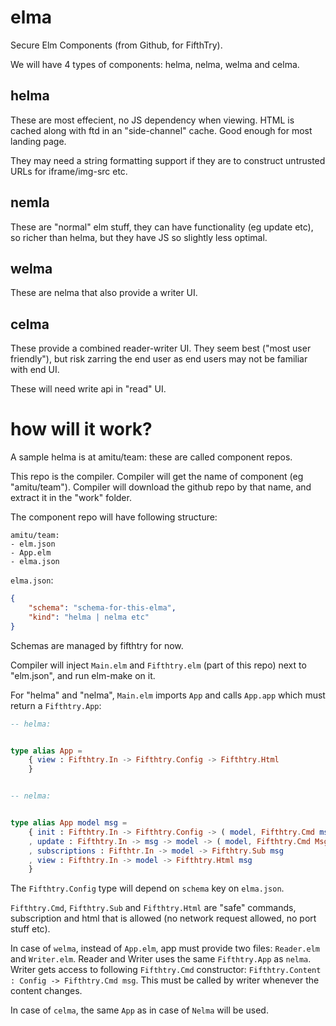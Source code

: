 # elma

Secure Elm Components (from Github, for FifthTry).

We will have 4 types of components: helma, nelma, welma and celma. 

## helma

These are most effecient, no JS dependency when viewing. HTML is cached along with ftd in an "side-channel" cache. Good enough for most landing page.

They may need a string formatting support if they are to construct untrusted URLs for iframe/img-src etc.

## nemla

These are "normal" elm stuff, they can have functionality (eg update etc), so richer than helma, but they have JS so slightly less optimal.

## welma

These are nelma that also provide a writer UI.

## celma

These provide a combined reader-writer UI. They seem best ("most user friendly"), but risk zarring the end user as end users may not be familiar with end UI.

These will need write api in "read" UI.

# how will it work?

A sample helma is at amitu/team: these are called component repos.

This repo is the compiler. Compiler will get the name of component (eg "amitu/team"). Compiler will download the github repo by that name, and extract it in the "work" folder.

The component repo will have following structure:

```
amitu/team:
- elm.json
- App.elm
- elma.json
```

`elma.json`:

```json
{
    "schema": "schema-for-this-elma",
    "kind": "helma | nelma etc"
}
```

Schemas are managed by fifthtry for now.

Compiler will inject `Main.elm` and `Fifthtry.elm` (part of this repo) next to "elm.json", and run elm-make on it.

For "helma" and "nelma", `Main.elm` imports `App` and calls `App.app` which must return a `Fifthtry.App`:

```elm
-- helma:


type alias App =
    { view : Fifthtry.In -> Fifthtry.Config -> Fifthtry.Html
    }


-- nelma:


type alias App model msg =
    { init : Fifthtry.In -> Fifthtry.Config -> ( model, Fifthtry.Cmd msg )
    , update : Fifthtry.In -> msg -> model -> ( model, Fifthtry.Cmd Msg msg )
    , subscriptions : Fifthtr.In -> model -> Fifthtry.Sub msg
    , view : Fifthtry.In -> model -> Fifthtry.Html msg
    }
```

The `Fifthtry.Config` type will depend on `schema` key on `elma.json`.

`Fifthtry.Cmd`, `Fifthtry.Sub` and `Fifthtry.Html` are "safe" commands, subscription and html that is allowed (no network request allowed, no port stuff etc).

In case of `welma`, instead of `App.elm`, app must provide two files: `Reader.elm` and `Writer.elm`. Reader and Writer uses the same `Fifthtry.App` as `nelma`. Writer gets access to following `Fifthtry.Cmd` constructor: `Fifthtry.Content : Config -> Fifthtry.Cmd msg`. This must be called by writer whenever the content changes.

In case of `celma`, the same `App` as in case of `Nelma` will be used.

